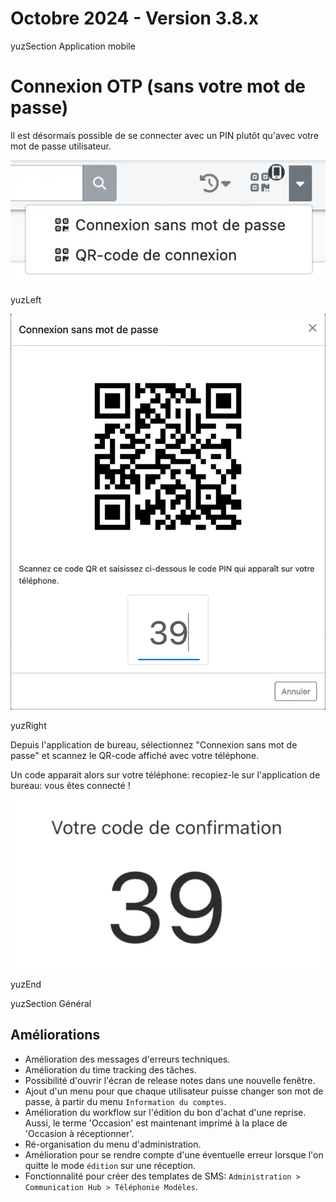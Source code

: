 # Octobre 2024 - Version 3.8.x

yuzSection Application mobile

# Connexion OTP (sans votre mot de passe)

Il est désormais possible de se connecter avec un PIN plutôt qu'avec votre mot de passe utilisateur.

![select OTP](https://raw.githubusercontent.com/yuzer-software/release-notes/master/release-notes/3.8.0/otp-1.webp?w=300px)

yuzLeft

![OTP popup](https://raw.githubusercontent.com/yuzer-software/release-notes/master/release-notes/3.8.0/otp-2.webp?w=500px)

yuzRight

Depuis l'application de bureau, sélectionnez "Connexion sans mot de passe" et scannez le QR-code affiché avec votre téléphone.

Un code apparait alors sur votre téléphone: recopiez-le sur l'application de bureau: vous êtes connecté !

![OTP mobile](https://raw.githubusercontent.com/yuzer-software/release-notes/master/release-notes/3.8.0/otp-mobile.webp?w=300px)

yuzEnd

yuzSection Général

## Améliorations

- Amélioration des messages d'erreurs techniques.
- Amélioration du time tracking des tâches.
- Possibilité d'ouvrir l'écran de release notes dans une nouvelle fenêtre.
- Ajout d'un menu pour que chaque utilisateur puisse changer son mot de passe, à partir du menu `Information du comptes`.
- Amélioration du workflow sur l'édition du bon d'achat d'une reprise. Aussi, le terme 'Occasion' est maintenant imprimé à la place de 'Occasion à réceptionner'.
- Ré-organisation du menu d'administration.
- Amélioration pour se rendre compte d'une éventuelle erreur lorsque l'on quitte le mode `édition` sur une réception.
- Fonctionnalité pour créer des templates de SMS: `Administration > Communication Hub > Téléphonie Modèles`.
